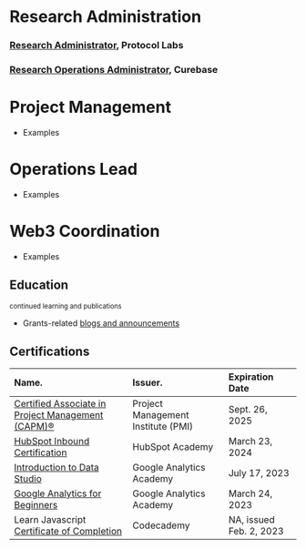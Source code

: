 # Research Administration
### [Research Administrator](https://www.linkedin.com/in/asilinphoto/), Protocol Labs
### [Research Operations Administrator](https://www.linkedin.com/in/asilinphoto/), Curebase

# Project Management
*   Examples

# Operations Lead
*   Examples

# Web3 Coordination
*   Examples

## Education
<sub> continued learning and publications </sub>
*   Grants-related [blogs and announcements](https://research.protocol.ai/authors/abby-silin/)



## Certifications
| Name.        | Issuer.           | Expiration Date |
|:-------------|:------------------|:------|
| [Certified Associate in Project Management (CAPM)®](https://www.credly.com/badges/cfc0a3ec-6ce8-44eb-82d1-5e9d04c29fc3) | Project Management Institute (PMI) | Sept. 26, 2025 |
| [HubSpot Inbound Certification](https://app.hubspot.com/academy/achievements/cnyqty4x/en/1/abigail-silin/inbound) | HubSpot Academy | March 23, 2024 |
| [Introduction to Data Studio](https://analytics.google.com/analytics/academy/certificate/vrKhisnVT3ynIhbFYFPxCw) | Google Analytics Academy | July 17, 2023 |
| [Google Analytics for Beginners](https://analytics.google.com/analytics/academy/certificate/P9pb_8EhRvaCiPXramsEMw) | Google Analytics Academy | March 24, 2023 |
| Learn Javascript [Certificate of Completion](https://www.codecademy.com/profiles/asilinphoto/certificates/705dcb15de0da4dd9d9fc4f3274b430e) | Codecademy | NA, issued Feb. 2, 2023 |
